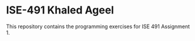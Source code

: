 # ISE-491 Khaled Ageel
This repository contains the programming exercises for ISE 491 Assignment 1.
